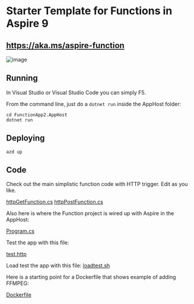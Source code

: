 # Starter Template for Functions in Aspire 9

## https://aka.ms/aspire-function

![image](https://github.com/user-attachments/assets/ca6b7694-5dc4-440c-a1a7-11c946404be8)

## Running

In Visual Studio or Visual Studio Code you can simply F5.

From the command line, just do a `dotnet run` inside the AppHost folder:
```shell
cd FunctionApp2.AppHost
dotnet run
```

## Deploying

```shell
azd up
```

## Code

Check out the main simplistic function code with HTTP trigger.  Edit as you like.

[httpGetFunction.cs](function/httpGetFunction.cs)
[httpPostFunction.cs](function/httpPostBodyFunction.cs)

Also here is where the Function project is wired up with Aspire in the AppHost:

[Program.cs](apphost/Program.cs)

Test the app with this file:

[test.http](function/test/test.http)

Load test the app with this file:
[loadtest.sh](function/test/loadtest.sh)

Here is a starting point for a Dockerfile that shows example of adding FFMPEG:

[Dockerfile](Dockerfile)
